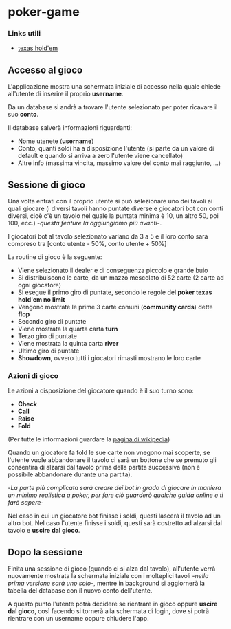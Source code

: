# poker-game
### <a name="link">Links utili</a>
* [texas hold'em](https://it.wikipedia.org/wiki/Texas_hold_%27em)
## Accesso al gioco
L'applicazione mostra una schermata iniziale di accesso nella quale chiede all'utente di inserire il proprio **username**.

Da un database si andrà a trovare l'utente selezionato per poter ricavare il suo **conto**.

Il database salverà informazioni riguardanti:
* Nome utenete (**username**)
* Conto, quanti soldi ha a disposizione l'utente (si parte da un valore di default e quando si arriva a zero l'utente viene cancellato)
* Altre info (massima vincita, massimo valore del conto mai raggiunto, ...)

## Sessione di gioco
Una volta entrati con il proprio utente si può selezionare uno dei tavoli ai quali giocare (i diversi tavoli hanno puntate diverse e giocatori bot con conti diversi, cioè c'è un tavolo nel quale la puntata minima è 10,
un altro 50, poi 100, ecc.) -*questa feature la aggiungiamo più avanti*-.

I giocatori bot al tavolo selezionato variano da 3 a 5 e il loro conto sarà compreso tra [conto utente - 50%, conto utente + 50%]

La routine di gioco è la seguente:
* Viene selezionato il dealer e di conseguenza piccolo e grande buio
* Si distribuiscono le carte, da un mazzo mescolato di 52 carte (2 carte ad ogni giocatore)
* Si esegue il primo giro di puntate, secondo le regole del **poker texas hold'em no limit**
* Vengono mostrate le prime 3 carte comuni (**community cards**) dette **flop**
* Secondo giro di puntate
* Viene mostrata la quarta carta **turn**
* Terzo giro di puntate
* Viene mostrata la quinta carta **river**
* Ultimo giro di puntate
* **Showdown**, ovvero tutti i giocatori rimasti mostrano le loro carte

### Azioni di gioco
Le azioni a disposizione del giocatore quando è il suo turno sono:
* **Check**
* **Call**
* **Raise**
* **Fold**

(Per tutte le informazioni guardare la [pagina di wikipedia](#link))

Quando un giocatore fa fold le sue carte non vnegono mai scoperte, se l'utente vuole abbandonare il tavolo ci sarà un bottone che se premuto gli consentirà di alzarsi dal tavolo prima della partita successiva (non è
possibile abbandonare durante una partita).

-*La parte più complicata sarà creare dei bot in grado di giocare in maniera un minimo realistica a poker, per fare ciò guarderò qualche guida online e ti farò sapere*-

Nel caso in cui un giocatore bot finisse i soldi, questi lascerà il tavolo ad un altro bot. Nel caso l'utente finisse i soldi, questi sarà costretto ad alzarsi dal tavolo e **uscire dal gioco**.

## Dopo la sessione
Finita una sessione di gioco (quando ci si alza dal tavolo), all'utente verrà nuovamente mostrata la schermata iniziale con i molteplici tavoli -*nella prima versione sarà uno solo*-, mentre in background si aggiornerà la
tabella del database con il nuovo conto dell'utente.

A questo punto l'utente potrà decidere se rientrare in gioco oppure **uscire dal gioco**, così facendo si tornerà alla schermata di login, dove si potrà rientrare con un username oopure chiudere l'app.

